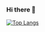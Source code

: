 ### Hi there 👋

[![Top Langs](https://github-readme-stats.vercel.app/api/top-langs/?username=TheRealParkJooHyung&layout=compact)](https://github.com/anuraghazra/github-readme-stats)

